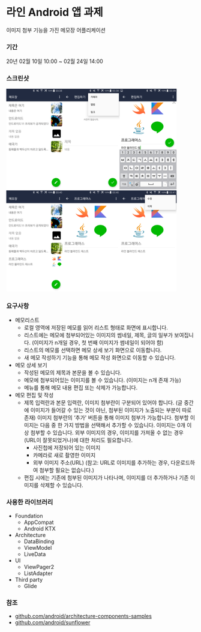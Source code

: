 # 라인 Android 앱 과제

이미지 첨부 기능을 가진 메모장 어플리케이션

### 기간

20년 02월 10일 10:00 ~ 02월 24일 14:00

### 스크린샷

<img src="https://github.com/lkw1120/line-memo-android/blob/master/assets/images/Screenshot_2020-02-24-03-38-42.png" width="30%"><img src="https://github.com/lkw1120/line-memo-android/blob/master/assets/images/Screenshot_2020-02-24-03-38-58.png" width="30%"><img src="https://github.com/lkw1120/line-memo-android/blob/master/assets/images/Screenshot_2020-02-24-03-39-30.png" width="30%">
<img src="https://github.com/lkw1120/line-memo-android/blob/master/assets/images/Screenshot_2020-02-24-03-40-03.png" width="30%"><img src="https://github.com/lkw1120/line-memo-android/blob/master/assets/images/Screenshot_2020-02-24-03-40-09.png" width="30%"><img src="https://github.com/lkw1120/line-memo-android/blob/master/assets/images/Screenshot_2020-02-24-03-41-30.png" width="30%">

### 요구사항

- 메모리스트
  + 로컬 영역에 저장된 메모를 읽어 리스트 형태로 화면에 표시합니다.
  + 리스트에는 메모에 첨부되어있는 이미지의 썸네일, 제목, 글의 일부가 보여집니다. (이미지가 n개일 경우, 첫 번째 이미지가 썸네일이 되어야 함)
  + 리스트의 메모를 선택하면 메모 상세 보기 화면으로 이동합니다.
  + 새 메모 작성하기 기능을 통해 메모 작성 화면으로 이동할 수 있습니다.
- 메모 상세 보기
  + 작성된 메모의 제목과 본문을 볼 수 있습니다.
  + 메모에 첨부되어있는 이미지를 볼 수 있습니다. (이미지는 n개 존재 가능)
  + 메뉴를 통해 메모 내용 편집 또는 삭제가 가능합니다.
- 메모 편집 및 작성
  + 제목 입력란과 본문 입력란, 이미지 첨부란이 구분되어 있어야 합니다. (글 중간에 이미지가 들어갈 수 있는 것이 아닌, 첨부된 이미지가 노출되는 부분이 따로 존재)
이미지 첨부란의 ‘추가' 버튼을 통해 이미지 첨부가 가능합니다. 첨부할 이미지는 다음 중 한 가지 방법을 선택해서 추가할 수 있습니다. 이미지는 0개 이상 첨부할 수 있습니다. 외부 이미지의 경우, 이미지를 가져올 수 없는 경우(URL이 잘못되었거나)에 대한 처리도 필요합니다.
    * 사진첩에 저장되어 있는 이미지
    * 카메라로 새로 촬영한 이미지
    * 외부 이미지 주소(URL) (참고: URL로 이미지를 추가하는 경우, 다운로드하여 첨부할 필요는 없습니다.)
  + 편집 시에는 기존에 첨부된 이미지가 나타나며, 이미지를 더 추가하거나 기존 이미지를 삭제할 수 있습니다.

### 사용한 라이브러리

- Foundation
  + AppCompat
  + Android KTX
- Architecture
  + DataBinding
  + ViewModel
  + LiveData
- UI
  + ViewPager2
  + ListAdapter
- Third party
  + Glide

### 참조

- [github.com/android/architecture-components-samples](https://github.com/android/architecture-components-samples)
- [github.com/android/sunflower](https://github.com/android/sunflower)
